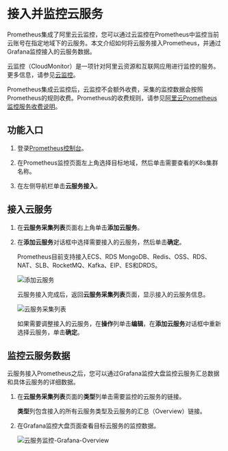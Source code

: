 # 接入并监控云服务

Prometheus集成了阿里云云监控，您可以通过云监控在Prometheus中监控当前云账号在指定地域下的云服务。本文介绍如何将云服务接入Prometheus，并通过Grafana监控接入的云服务数据。

云监控（CloudMonitor）是一项针对阿里云资源和互联网应用进行监控的服务。更多信息，请参见[云监控](https://www.aliyun.com/product/jiankong)。

Prometheus集成云监控后，云监控不会额外收费，采集的监控数据会按照Prometheus的规则收费。Prometheus的收费规则，请参见[阿里云Prometheus监控服务收费说明](/cn.zh-CN/产品定价/阿里云Prometheus监控服务收费说明.md)。

## 功能入口

1.  登录[Prometheus控制台](https://prometheus.console.aliyun.com/#/home)。

2.  在Prometheus监控页面左上角选择目标地域，然后单击需要查看的K8s集群名称。

3.  在左侧导航栏单击**云服务接入**。


## 接入云服务

1.  在**云服务采集列表**页面右上角单击**添加云服务**。

2.  在**添加云服务**对话框中选择需要接入的云服务，然后单击**确定**。

    Prometheus目前支持接入ECS、RDS MongoDB、Redis、OSS、RDS、NAT、SLB、RocketMQ、Kafka、EIP、ES和DRDS。

    ![添加云服务](https://static-aliyun-doc.oss-accelerate.aliyuncs.com/assets/img/zh-CN/4460726061/p184987.png)

    云服务接入完成后，返回**云服务采集列表**页面，显示接入的云服务信息。

    ![云服务采集列表](https://static-aliyun-doc.oss-accelerate.aliyuncs.com/assets/img/zh-CN/4460726061/p184990.png)

    如果需要调整接入的云服务，在**操作**列单击**编辑**，在**添加云服务**对话框中重新选择云服务，单击**确定**。


## 监控云服务数据

云服务接入Prometheus之后，您可以通过Grafana监控大盘监控云服务汇总数据和具体云服务的详细数据。

1.  在**云服务采集列表**页面的**类型**列单击需要监控的云服务的链接。

    **类型**列包含接入的所有云服务类型及云服务的汇总（Overview）链接。

2.  在Grafana监控大盘页面查看目标云服务的监控数据。

    ![云服务监控-Grafana-Overview](https://static-aliyun-doc.oss-accelerate.aliyuncs.com/assets/img/zh-CN/3774826061/p185064.png)


